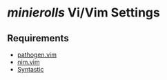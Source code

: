 # *minierolls* Vi/Vim Settings

## Requirements

- [pathogen.vim](https://github.com/tpope/vim-pathogen)
- [nim.vim](https://github.com/zah/nim.vim)
- [Syntastic](https://github.com/vim-syntastic/syntastic)
